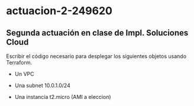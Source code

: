 # actuacion-2-249620
Segunda actuación en clase de Impl. Soluciones Cloud
---
Escribir el código necesario para desplegar los siguientes objetos usando Terraform.

- Un VPC 

- Una subnet 10.0.1.0/24

- Una instancia t2.micro (AMI a eleccion)